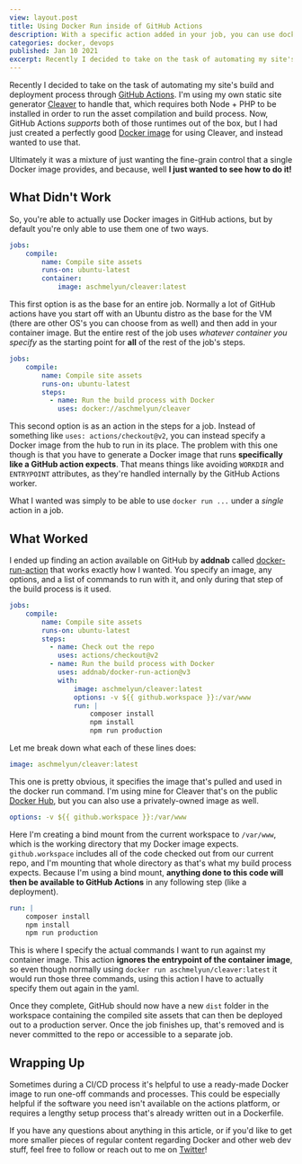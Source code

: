 ```yaml
---
view: layout.post
title: Using Docker Run inside of GitHub Actions
description: With a specific action added in your job, you can use docker run to fire off singular containerized processes during one of your deployment steps.
categories: docker, devops
published: Jan 10 2021
excerpt: Recently I decided to take on the task of automating my site's build and deployment process through GitHub Actions. I'm using my static site generator Cleaver to handle that, which requires Node + PHP to be installed in order to run the build process. Actions supports both of those runtimes out of the box, but I had just created a perfectly good Docker Image for using Cleaver, and wanted to use that.
---
```


Recently I decided to take on the task of automating my site's build and deployment process through [GitHub Actions](https://github.com/features/actions). I'm using my own static site generator [Cleaver](https://github.com/aschmelyun/cleaver) to handle that, which requires both Node + PHP to be installed in order to run the asset compilation and build process. Now, GitHub Actions _supports_ both of those runtimes out of the box, but I had just created a perfectly good [Docker image](https://github.com/aschmelyun/cleaver-docker) for using Cleaver, and instead wanted to use that.

Ultimately it was a mixture of just wanting the fine-grain control that a single Docker image provides, and because, well **I just wanted to see how to do it!**

## What Didn't Work

So, you're able to actually use Docker images in GitHub actions, but by default you're only able to use them one of two ways.

```yaml
jobs:
    compile:
        name: Compile site assets
        runs-on: ubuntu-latest
        container:
            image: aschmelyun/cleaver:latest
```

This first option is as the base for an entire job. Normally a lot of GitHub actions have you start off with an Ubuntu distro as the base for the VM (there are other OS's you can choose from as well) and then add in your container image. But the entire rest of the job uses _whatever container you specify_ as the starting point for **all** of the rest of the job's steps.

```yaml
jobs:
    compile:
        name: Compile site assets
        runs-on: ubuntu-latest
        steps:
          - name: Run the build process with Docker
            uses: docker://aschmelyun/cleaver
```

This second option is as an action in the steps for a job. Instead of something like `uses: actions/checkout@v2`, you can instead specify a Docker image from the hub to run in its place. The problem with this one though is that you have to generate a Docker image that runs **specifically like a GitHub action expects**. That means things like avoiding `WORKDIR` and `ENTRYPOINT` attributes, as they're handled internally by the GitHub Actions worker.

What I wanted was simply to be able to use `docker run ...` under a _single_ action in a job.

## What Worked

I ended up finding an action available on GitHub by **addnab** called [docker-run-action](https://github.com/addnab/docker-run-action) that works exactly how I wanted. You specify an image, any options, and a list of commands to run with it, and only during that step of the build process is it used.

```yaml
jobs:
    compile:
        name: Compile site assets
        runs-on: ubuntu-latest
        steps:
          - name: Check out the repo
            uses: actions/checkout@v2
          - name: Run the build process with Docker
            uses: addnab/docker-run-action@v3
            with:
                image: aschmelyun/cleaver:latest
                options: -v ${{ github.workspace }}:/var/www
                run: |
                    composer install
                    npm install
                    npm run production
```

Let me break down what each of these lines does:

```yaml
image: aschmelyun/cleaver:latest
```

This one is pretty obvious, it specifies the image that's pulled and used in the docker run command. I'm using mine for Cleaver that's on the public [Docker Hub](https://hub.docker.com/r/aschmelyun/cleaver), but you can also use a privately-owned image as well.

```yaml
options: -v ${{ github.workspace }}:/var/www
```

Here I'm creating a bind mount from the current workspace to `/var/www`, which is the working directory that my Docker image expects. `github.workspace` includes all of the code checked out from our current repo, and I'm mounting that whole directory as that's what my build process expects. Because I'm using a bind mount, **anything done to this code will then be available to GitHub Actions** in any following step (like a deployment).

```yaml
run: |
    composer install
    npm install
    npm run production
```

This is where I specify the actual commands I want to run against my container image. This action **ignores the entrypoint of the container image**, so even though normally using `docker run aschmelyun/cleaver:latest` it would run those three commands, using this action I have to actually specify them out again in the yaml. 

Once they complete, GitHub should now have a new `dist` folder in the workspace containing the compiled site assets that can then be deployed out to a production server. Once the job finishes up, that's removed and is never committed to the repo or accessible to a separate job.

## Wrapping Up

Sometimes during a CI/CD process it's helpful to use a ready-made Docker image to run one-off commands and processes. This could be especially helpful if the software you need isn't available on the actions platform, or requires a lengthy setup process that's already written out in a Dockerfile.

If you have any questions about anything in this article, or if you'd like to get more smaller pieces of regular content regarding Docker and other web dev stuff, feel free to follow or reach out to me on [Twitter](https://twitter.com/aschmelyun)!